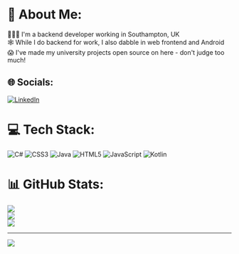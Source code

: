 # 💫 About Me:
👨🏻‍💻 I'm a backend developer working in Southampton, UK<br>🕸️ While I do backend for work, I also dabble in web frontend and Android<br>😱 I've made my university projects open source on here - don't judge too much!


## 🌐 Socials:
[![LinkedIn](https://img.shields.io/badge/LinkedIn-%230077B5.svg?logo=linkedin&logoColor=white)](https://linkedin.com/in/robtaylor96) 

# 💻 Tech Stack:
![C#](https://img.shields.io/badge/c%23-%23239120.svg?style=for-the-badge&logo=c-sharp&logoColor=white) ![CSS3](https://img.shields.io/badge/css3-%231572B6.svg?style=for-the-badge&logo=css3&logoColor=white) ![Java](https://img.shields.io/badge/java-%23ED8B00.svg?style=for-the-badge&logo=java&logoColor=white) ![HTML5](https://img.shields.io/badge/html5-%23E34F26.svg?style=for-the-badge&logo=html5&logoColor=white) ![JavaScript](https://img.shields.io/badge/javascript-%23323330.svg?style=for-the-badge&logo=javascript&logoColor=%23F7DF1E) ![Kotlin](https://img.shields.io/badge/kotlin-%230095D5.svg?style=for-the-badge&logo=kotlin&logoColor=white)
# 📊 GitHub Stats:
![](https://github-readme-stats.vercel.app/api?username=RobJTaylor&theme=blueberry&hide_border=true&include_all_commits=true&count_private=true)<br/>
![](https://github-readme-streak-stats.herokuapp.com/?user=RobJTaylor&theme=blueberry&hide_border=true)<br/>
![](https://github-readme-stats.vercel.app/api/top-langs/?username=RobJTaylor&theme=blueberry&hide_border=true&include_all_commits=true&count_private=true&layout=compact)

---
[![](https://visitcount.itsvg.in/api?id=RobJTaylor&icon=0&color=0)](https://visitcount.itsvg.in)


<!---
RobJTaylor/RobJTaylor is a ✨ special ✨ repository because its `README.md` (this file) appears on your GitHub profile.
You can click the Preview link to take a look at your changes.
--->
